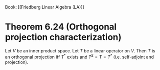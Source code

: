 Book: [[Friedberg Linear Algebra (LA)]]
# Theorem 6.24 (Orthogonal projection characterization)
Let $V$ be an inner product space.
Let $T$ be a linear operator on $V$.
Then $T$ is an orthogonal projection iff $T^{*}$ exists and $T^{2}=T=T^{*}$ (i.e. self-adjoint and projection).